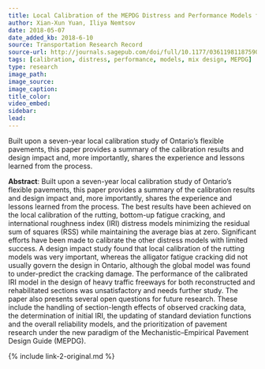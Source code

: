 ```yaml
---
title: Local Calibration of the MEPDG Distress and Performance Models for Ontario’s Flexible Roads - Overview, Impacts, and Reflection
author: Xian-Xun Yuan, Iliya Nemtsov
date: 2018-05-07
date_added_kb: 2018-6-10
source: Transportation Research Record
source-url: http://journals.sagepub.com/doi/full/10.1177/0361198118759013
tags: [calibration, distress, performance, models, mix design, MEPDG]
type: research
image_path: 
image_source:
image_caption:
title_color:
video_embed:
sidebar:
lead:
---
```

Built upon a seven-year local calibration study of Ontario’s flexible pavements, this paper provides a summary of the calibration results and design impact and, more importantly, shares the experience and lessons learned from the process.
<!--more-->

**Abstract**: Built upon a seven-year local calibration study of Ontario’s flexible pavements, this paper provides a summary of the calibration results and design impact and, more importantly, shares the experience and lessons learned from the process. The best results have been achieved on the local calibration of the rutting, bottom-up fatigue cracking, and international roughness index (IRI) distress models minimizing the residual sum of squares (RSS) while maintaining the average bias at zero. Significant efforts have been made to calibrate the other distress models with limited success. A design impact study found that local calibration of the rutting models was very important, whereas the alligator fatigue cracking did not usually govern the design in Ontario, although the global model was found to under-predict the cracking damage. The performance of the calibrated IRI model in the design of heavy traffic freeways for both reconstructed and rehabilitated sections was unsatisfactory and needs further study. The paper also presents several open questions for future research. These include the handling of section-length effects of observed cracking data, the determination of initial IRI, the updating of standard deviation functions and the overall reliability models, and the prioritization of pavement research under the new paradigm of the Mechanistic–Empirical Pavement Design Guide (MEPDG).

{% include link-2-original.md %}
